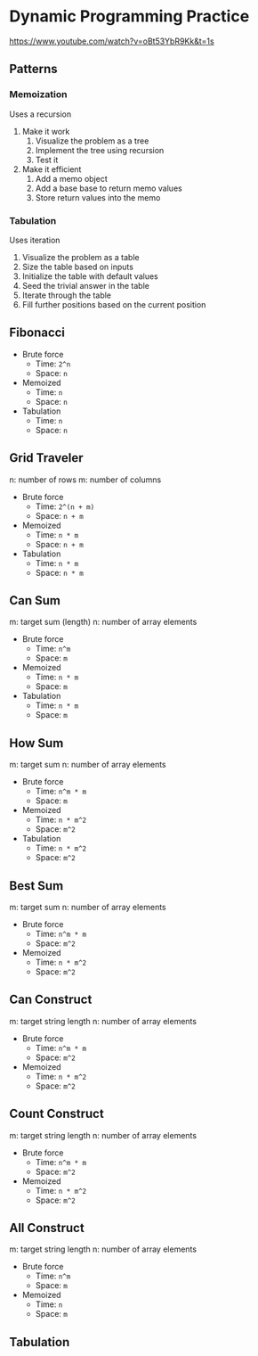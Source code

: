# Dynamic Programming Practice

<https://www.youtube.com/watch?v=oBt53YbR9Kk&t=1s>

## Patterns

### Memoization

Uses a recursion

1. Make it work
   1. Visualize the problem as a tree
   2. Implement the tree using recursion
   3. Test it
2. Make it efficient
   1. Add a memo object
   2. Add a base base to return memo values
   3. Store return values into the memo

### Tabulation

Uses iteration

1. Visualize the problem as a table
2. Size the table based on inputs
3. Initialize the table with default values
4. Seed the trivial answer in the table
5. Iterate through the table
6. Fill further positions based on the current position

## Fibonacci

- Brute force
  - Time: `2^n`
  - Space: `n`
- Memoized
  - Time: `n`
  - Space: `n`
- Tabulation
  - Time: `n`
  - Space: `n`

## Grid Traveler

n: number of rows
m: number of columns

- Brute force
  - Time: `2^(n + m)`
  - Space: `n + m`
- Memoized
  - Time: `n * m`
  - Space: `n + m`
- Tabulation
  - Time: `n * m`
  - Space: `n * m`

## Can Sum

m: target sum (length)
n: number of array elements

- Brute force
  - Time: `n^m`
  - Space: `m`
- Memoized
  - Time: `n * m`
  - Space: `m`
- Tabulation
  - Time: `n * m`
  - Space: `m`

## How Sum

m: target sum
n: number of array elements

- Brute force
  - Time: `n^m * m`
  - Space: `m`
- Memoized
  - Time: `n * m^2`
  - Space: `m^2`
- Tabulation
  - Time: `n * m^2`
  - Space: `m^2`

## Best Sum

m: target sum
n: number of array elements

- Brute force
  - Time: `n^m * m`
  - Space: `m^2`
- Memoized
  - Time: `n * m^2`
  - Space: `m^2`

## Can Construct

m: target string length
n: number of array elements

- Brute force
  - Time: `n^m * m`
  - Space: `m^2`
- Memoized
  - Time: `n * m^2`
  - Space: `m^2`

## Count Construct

m: target string length
n: number of array elements

- Brute force
  - Time: `n^m * m`
  - Space: `m^2`
- Memoized
  - Time: `n * m^2`
  - Space: `m^2`

## All Construct

m: target string length
n: number of array elements

- Brute force
  - Time: `n^m`
  - Space: `m`
- Memoized
  - Time: `n`
  - Space: `m`

## Tabulation
